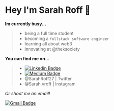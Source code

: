 # Hey I'm Sarah Roff 👋

**Im currently busy...**
> * being a full time student
> * becoming a `fullstack software engineer`
> * learning all about web3
> * innovating at @theksociety

**You can find me on...**
> * [![Linkedin Badge](https://img.shields.io/badge/-SarahRoff-blue?style=flat-square&logo=Linkedin&logoColor=white&link=https://www.linkedin.com/in/sarahroff/)](https://www.linkedin.com/in/sarahroff/)
> *  [![Medium Badge](https://img.shields.io/badge/-@sarahroff-03a57a?style=flat-square&labelColor=000000&logo=Medium&link=https://medium.com/@sarahroff)](https://medium.com/@sarahroff)
> * @SarahRoff27 | Twitter
> * @Sarah.vroff | Instagram


*Or shoot me an email!*

[![Gmail Badge](https://img.shields.io/badge/-sarahroff2006@gmail.com-c14438?style=flat-square&logo=Gmail&logoColor=white&link=mailto:sarahroff2006@gmail.com)](mailto:sarahroff2006@gmail.com)
